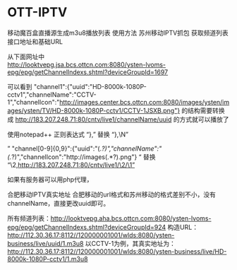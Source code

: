 # OTT-IPTV
移动魔百盒直播源生成m3u8播放列表
使用方法
  苏州移动IPTV抓包 获取频道列表接口地址和基础URL
  
  从下面网址中    
  http://looktvepg.jsa.bcs.ottcn.com:8080/ysten-lvoms-epg/epg/getChannelIndexs.shtml?deviceGroupId=1697
  
 可以看到
 "channel1":{"uuid":"HD-8000k-1080P-cctv1","channelName":"CCTV-1","channelIcon":"http://images.center.bcs.ottcn.com:8080/images/ysten/images/ysten/TV/HD-8000k-1080P-cctv1/CCTV-1JSXB.png"}
 的结构需要转换成  http://183.207.248.71:80/cntv/live1/channelName/uuid  的方式就可以播放了
 
 
 使用notepad++  正则表达式
 “},” 替换 “},\N”
 
 
 ” "channel[0-9]{0,9}":{"uuid":"(.*?)","channelName":"(.*?)","channelIcon":"http://images(.*?).png"} “ 替换 “\2,http://183.207.248.71:80/cntv/live1/\2/\1”
 
如果有服务器可以用php代理，  
 
合肥移动IPTV真实地址
合肥移动的url格式和苏州移动的格式差别不小，没有channelName，直接更改uuid即可。

所有频道列表：http://looktvepg.aha.bcs.ottcn.com:8080/ysten-lvoms-epg/epg/getChannelIndexs.shtml?deviceGroupId=924
构造URL：http://112.30.36.17:8112//120000001001/wlds:8080/ysten-business/live/uuid/1.m3u8
以CCTV-1为例，其真实地址为：http://112.30.36.17:8112//120000001001/wlds:8080/ysten-business/live/HD-8000k-1080P-cctv1/1.m3u8
